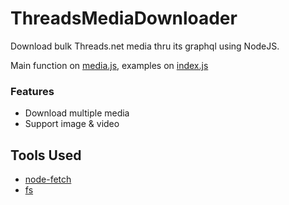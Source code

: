 # ThreadsMediaDownloader
Download bulk Threads.net media thru its graphql using NodeJS.

Main function on [media.js](https://github.com/farizrifqi/Threads-Media-Downloader/blob/main/media.js), examples on [index.js](https://github.com/farizrifqi/Threads-Media-Downloader/blob/main/index.js)

### Features
- Download multiple media
- Support image & video

## Tools Used
- [node-fetch](https://www.npmjs.com/package/node-fetch)
- [fs](https://nodejs.org/api/fs.html)